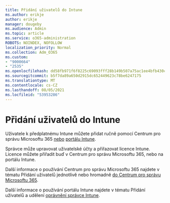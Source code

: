 ```yaml
---
title: Přidání uživatelů do Intune
ms.author: erikje
author: erikje
manager: dougeby
ms.audience: Admin
ms.topic: article
ms.service: o365-administration
ROBOTS: NOINDEX, NOFOLLOW
localization_priority: Normal
ms.collection: Adm_O365
ms.custom:
- "9000664"
- "2535"
ms.openlocfilehash: dd58fb971f6f8225c69093fff28b149b507a75ac1ee4bfb430c919fddd317b52
ms.sourcegitcommit: b5f7da89a650d2915dc652449623c78be6247175
ms.translationtype: MT
ms.contentlocale: cs-CZ
ms.lasthandoff: 08/05/2021
ms.locfileid: "53953286"
---
```

# <a name="add-users-to-intune"></a>Přidání uživatelů do Intune

Uživatele k předplatnému Intune můžete přidat ručně pomocí Centrum pro správu Microsoftu 365 [nebo](https://admin.microsoft.com/) [portálu Intune](https://portal.azure.com/#blade/Microsoft_Intune_DeviceSettings/ExtensionLandingBlade/overview).

Správce může upravovat uživatelské účty a přiřazovat licence Intune. Licence můžete přiřadit buď v Centrum pro správu Microsoftu 365, nebo na portálu Intune.

Další informace o používání Centrum pro správu Microsoftu 365 najdete v tématu Přidání uživatelů jednotlivě nebo hromadně [do Centrum pro správu Microsoftu 365](https://support.office.com/article/Add-users-individually-or-in-bulk-to-Office-365-Admin-Help-1970f7d6-03b5-442f-b385-5880b9c256ec).

Další informace o používání portálu Intune najdete v tématu Přidání uživatelů a udělení [oprávnění správce Intune](https://docs.microsoft.com/intune/fundamentals/users-add).